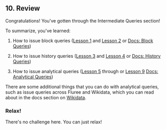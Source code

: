 ## 10. Review 

Congratulations! You've gotten through the Intermediate Queries section!

To summarize, you've learned:

1. How to issue block queries (<a href="/lesson/im-query/1" target="_blank">Lesson 1</a> and <a href="/lesson/im-query/2" target="_blank">Lesson 2</a> or <a href="/docs/0.16.0/query/block-query" target="_blank">Docs: Block Queries</a>)

2. How to issue history queries (<a href="/lesson/im-query/3" target="_blank">Lesson 3</a> and <a href="/lesson/im-query/4" target="_blank">Lesson 4</a> or <a href="/docs/0.16.0/query/history-query" target="_blank">Docs: History Queries</a>)

3. How to issue analytical queries (<a href="/lesson/im-permissions/5" target="_blank">Lesson 5</a> through or <a href="/lesson/im-permissions/9" target="_blank">Lesson 9</a>  <a href="/docs/0.16.0/query/analytical-query" target="_blank">Docs: Analytical Queries</a>)

There are some additional things that you can do with analytical queries, such as issue queries across Fluree and Wikidata, which you can read about in the docs section on <a href="/docs/0.13.0/query/analytical-query#wikidata-examples" target="_blank">Wikidata</a>.

<div class="challenge">
<h3>Relax!</h3>
<p>There's no challenge here. You can just relax!</p>
</div>

